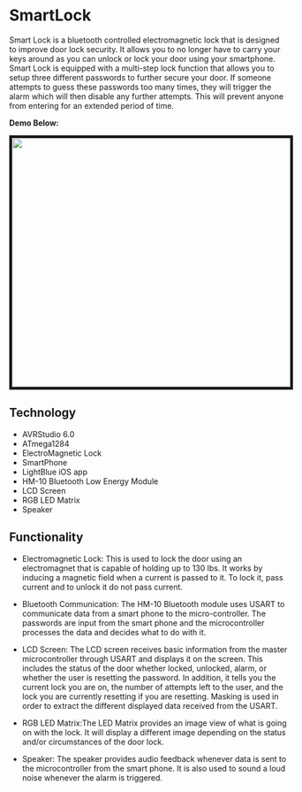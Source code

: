 # SmartLock
Smart Lock is a bluetooth controlled electromagnetic lock that is designed to improve
door lock security. It allows you to no longer have to carry your keys around as you can
unlock or lock your door using your smartphone. Smart Lock is equipped with a multi-step
lock function that allows you to setup three different passwords to further secure your 
door. If someone attempts to guess these passwords too many times, they will trigger the 
alarm which will then disable any further attempts. This will prevent anyone from entering
for an extended period of time.

**Demo Below:**

<a href="https://youtu.be/E6MVggHiowo
" target="_blank"><img src="http://i.imgur.com/6XV9gjy.jpg" 
 width="600" height="450" border="5" /></a>

## Technology

* AVRStudio 6.0
* ATmega1284
* ElectroMagnetic Lock
* SmartPhone
* LightBlue iOS app
* HM-10 Bluetooth Low Energy Module 
* LCD Screen
* RGB LED Matrix
* Speaker

## Functionality
* Electromagnetic Lock: This is used to lock the door using an electromagnet that is capable
of holding up to 130 lbs. It works by inducing a magnetic field when a current is passed to it.
To lock it, pass current and to unlock it do not pass current.

* Bluetooth Communication: The HM-10 Bluetooth module uses USART to communicate data from a
smart phone to the micro-controller. The passwords are input from the smart phone and the
microcontroller processes the data and decides what to do with it.

* LCD Screen: The LCD screen receives basic information from the master microcontroller through
USART and displays it on the screen. This includes the status of the door whether locked, 
unlocked, alarm, or whether the user is resetting the password. In addition, it tells you 
the current lock you are on, the number of attempts left to the user, and the lock you are 
currently resetting if you are resetting. Masking is used in order to extract the different 
displayed data received from the USART.

* RGB LED Matrix:The LED Matrix provides an image view of what is going on with the lock. It 
will display a different image depending on the status and/or circumstances of the door lock.

* Speaker: The speaker provides audio feedback whenever data is sent to the microcontroller
from the smart phone. It is also used to sound a loud noise whenever the alarm is triggered.
